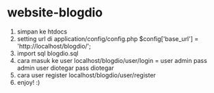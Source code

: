 # website-blogdio

1. simpan ke htdocs
2. setting url di application/config/config.php $config['base_url'] = 'http://localhost/blogdio/';
3. import sql blogdio.sql
4. cara masuk ke user localhost/blogdio/user/login = user admin pass admin
                                                      user diotegar pass diotegar
5. cara user register localhost/blogdio/user/register
6. enjoy! :)
